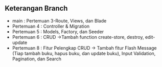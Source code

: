 ## Keterangan Branch
- main : Pertemuan 3-Route, Views, dan Blade
- Pertemuan 4 : Controller & Migration
- Pertemuan 5 : Models, Factory, dan Seeder
- Pertemuan 6 : CRUD ->Tambah function create-store, destroy, edit-update
- Pertemuan 8 : Fitur Pelengkap CRUD -> Tambah fitur Flash Message (Tiap tambah buku, hapus buku, dan update buku), Input Validation, Pagination, dan Search
